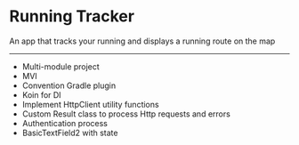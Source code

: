 # Running Tracker

An app that tracks your running and displays a running route on the map

---

- Multi-module project
- MVI
- Convention Gradle plugin
- Koin for DI
- Implement HttpClient utility functions
- Custom Result class to process Http requests and errors
- Authentication process
- BasicTextField2 with state
